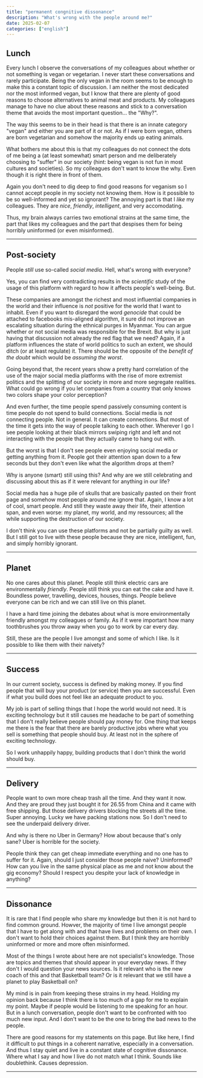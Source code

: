 ```yaml
---
title: "permanent congnitive dissonance"
description: "What's wrong with the people around me?"
date: 2025-02-07
categories: ["english"]
---
```


## Lunch

Every lunch I observe the conversations of my colleagues about whether or not something is vegan or vegetarian. I never start these conversations and rarely participate. Being the only vegan in the room seems to be enough to make this a constant topic of discussion. I am neither the most dedicated nor the most informed vegan, but I know that there are plenty of good reasons to choose alternatives to animal meat and products. My colleagues manage to have no clue about these reasons and stick to a conversation theme that avoids the most important question... the "Why?". 

The way this seems to be in their head is that there is an innate category "vegan" and either you are part of it or not. As if I were born vegan, others are born vegetarian and somehow the majority ends up eating animals. 

What bothers me about this is that my colleagues do not connect the dots of me being a (at least somewhat) smart person and me deliberately choosing to "suffer" in our society (hint: being vegan is not fun in most cultures and societies). So my colleagues don't want to know the why. Even though it is right there in front of them.

Again you don't need to dig deep to find good reasons for veganism so I cannot accept people in my society not knowing them. How is it possible to be so well-informed and yet so ignorant? The annoying part is that I *like* my colleagues. They are *nice*, *friendly*, *intelligent*, and very accomodating.

Thus, my brain always carries two emotional strains at the same time, the part that likes my colleagues and the part that despises them for being horribly uninformed (or even misinformed). 

---

## Post-society

People *still* use so-called *social media*. Hell, what's wrong with everyone? 

Yes, you can find very contradicting results in the *scientific* study of the usage of this platform with regard to how it affects people's well-being. But.

These companies are amongst the richest and most influential companies in the world and their influence is *not* positive for the world that I want to inhabit. Even if you want to disregard the word *genocide* that could be attached to facebooks mis-aligned algorithm, it sure did not improve an escalating situation during the ethnical purges in Myanmar. You can argue whether or not social media was responsible for the Brexit. But why is just having that discussion not already the red flag that we need? Again, if a platform influences the state of world politics to such an extent, we should ditch (or at least regulate) it. There should be the opposite of the *benefit of the doubt* which would be *assuming the worst*.

Going beyond that, the recent years show a pretty hard correlation of the use of the major social media platforms with the rise of more extremist politics and the splitting of our society in more and more segregate realities. What could go wrong if you let companies from a country that only knows two colors shape your color perception?

And even further, the time people spend passively consuming content is time people do not spend to build connections. Social media is *not* connecting people. Not in general. It can create connections. But most of the time it gets into the way of people talking to each other. Wherever I go I see people looking at their black mirrors swiping right and left and not interacting with the people that they actually came to hang out with.

But the worst is that I don't see people even enjoying social media or getting anything from it. People got their attention span down to a few seconds but they don't even like what the algorithm drops at them?

Why is anyone (smart) still using this? And why are we still celebrating and discussing about this as if it were relevant for anything in our life? 

Social media has a huge pile of skulls that are basically pasted on their front page and somehow most people around me ignore that. Again, I know a lot of cool, smart people. And still they waste away their life, their attention span, and even worse: my planet, my world, and my ressources; all the while supporting the destruction of our society. 

I don't think you can use these platforms and not be partially guilty as well. But I still got to live with these people because they are nice, intelligent, fun, and simply horribly ignorant. 

---

## Planet

No one cares about this planet. People still think electric cars are environmentally *friendly*. People still think you can eat the cake and have it. Boundless power, travelling, devices, houses, things. People believe everyone can be rich and we can still live on this planet. 

I have a hard time joining the debates about what is more environmentally friendly amongst my colleagues or family. As if it were important how many toothbrushes you throw away when you go to work by car every day. 

Still, these are the people I live amongst and some of which I like. Is it possible to like them with their naivety? 

---

## Success

In our current society, success is defined by making money. If you find people that will buy your product (or service) then you are successful. Even if what you build does not feel like an adequate product to you. 

My job is part of selling things that I hope the world would not need. It is exciting technology but it still causes me headache to be part of something that I don't really believe people should pay money for. One thing that keeps me there is the fear that there are barely productive jobs where what you sell is something that people should buy. At least not in the sphere of exciting technology.

So I work unhappily happy, building products that I don't think the world should buy. 

---

## Delivery

People want to own more cheap trash all the time. And they want it now. And they are proud they just bought it for 26.55 from China and it came with free shipping. But those delivery drivers blocking the streets all the time. Super annoying. Lucky we have packing stations now. So I don't need to see the underpaid delivery driver.

And why is there no Uber in Germany? How about because that's only sane? Uber is horrible for the society.

People think they can get cheap immediate everything and no one has to suffer for it. Again, should I just consider those people naive? Uninformed? How can you live in the same physical place as me and not know about the gig economy? Should I respect you despite your lack of knowledge in anything?

---

## Dissonance

It is rare that I find people who share my knowledge but then it is not hard to find common ground. Howver, the majority of time I live amongst people that I have to get along with and that have lives and problems on their own. I don't want to hold their choices against them. But I think they are horribly uninformed or more and more often misinformed. 

Most of the things I wrote about here are not specialist's knowledge. Those are topics and themes that should appear in your everyday news. If they don't I would question your news sources. Is it relevant who is the new coach of this and that Basketball team? Or is it relevant that we still have a planet to play Basketball on? 

My mind is in pain from keeping these strains in my head. Holding my opinion back because I think there is too much of a gap for me to explain my point. Maybe if people would be listening to me speaking for an hour. But in a lunch conversation, people don't want to be confronted with too much new input. And I don't want to be the one to bring the bad news to the people. 

There are good reasons for my statements on this page. But like here, I find it difficult to put things in a coherent narrative, especially in a conversation. And thus I stay quiet and live in a constant state of cognitive dissonance. Where what I say and how I live do not match what I think. Sounds like doublethink. Causes depression. 

---

